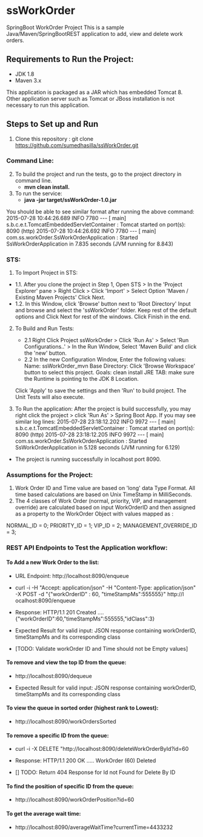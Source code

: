 # ssWorkOrder
SpringBoot WorkOrder Project
This is a sample Java/Maven/SpringBootREST application to add, view and delete work orders.

## Requirements to Run the Project:
* JDK 1.8 
* Maven 3.x

This application is packaged as a JAR which has embedded Tomcat 8. Other application server such as Tomcat or JBoss installation is not necessary to run this application. 

## Steps to Set up and Run
1. Clone this repository : git clone https://github.com/sumedhasilla/ssWorkOrder.git

### Command Line:
2. To build the project and run the tests, go to the project directory in command line. 
      * **mvn clean install.** 
3. To run the service: 
      * **java -jar target/ssWorkOrder-1.0.jar**

You should be able to see similar format after running the above command:
2015-07-28 10:44:26.689  INFO 7780 --- [           main] s.b.c.e.t.TomcatEmbeddedServletContainer : Tomcat started on port(s): 8090 (http)
2015-07-28 10:44:26.692  INFO 7780 --- [           main] com.ss.workOrder.SsWorkOrderApplication  : Started SsWorkOrderApplication in 7.835 seconds (JVM running for 8.843)

### STS:

1. To Import Project in STS:
 * 1.1. After you clone the project in Step 1,  Open STS > In the 'Project Explorer' pane > Right Click > Click 'Import' > Select Option 'Maven / Existing Maven Projects' Click Next.
 * 1.2. In this Window, click 'Browse' button next to 'Root Directory' Input and browse and select the 'ssWorkOrder' folder. Keep rest of the default options and Click Next for rest of the windows. Click Finish in the end.
2. To Build and Run Tests: 
	* 2.1 Right Click Project ssWorkOrder > Click 'Run As' >  Select 'Run Configurations..' > In the Run Window, Select 'Maven Build' and click the 'new' button.
	* 2.2 In the new Configuration Window, Enter the following values:
	 Name: ssWorkOrder_mvn
	 Base Directory: Click 'Browse Workspace' button to select this project. 
	 Goals: clean install
	 JRE TAB: make sure the Runtime is pointing to the JDK 8 Location.
	 
	 Click 'Apply' to save the settings and then 'Run' to build project. The Unit Tests will also execute. 
	
3. To Run the application: After the project is build successfully, you may right click the project > click  'Run As' > Spring Boot App. 
	If you may see similar log lines:
	2015-07-28 23:18:12.202  INFO 9972 --- [           main] s.b.c.e.t.TomcatEmbeddedServletContainer : Tomcat started on port(s): 8090 (http)
2015-07-28 23:18:12.205  INFO 9972 --- [           main] com.ss.workOrder.SsWorkOrderApplication  : Started SsWorkOrderApplication in 5.128 seconds (JVM running for 6.129)

* The project is running successfully in localhost port 8090.

### Assumptions for the Project:
1. Work Order ID and Time value are based on 'long' data Type Format. All time based calculations are based on Unix TimeStamp in MilliSeconds.
2. The 4 classes of Work Order (normal, priority, VIP, and management override) are calculated based on input WorkOrderID and then assigned as a property to the WorkOrder Object with values mapped as :

 NORMAL_ID = 0;
  PRIORITY_ID = 1;
  VIP_ID = 2;
  MANAGEMENT_OVERRIDE_ID = 3; 

### REST API Endpoints to Test the Application workflow:

#### To Add a new Work Order to the list:
* URL Endpoint:  http://localhost:8090/enqueue

* curl -i -H "Accept: application/json" -H "Content-Type: application/json" -X POST -d "{\"workOrderID\" : 60, \"timeStampMs\":555555}" http://l
ocalhost:8090/enqueue

* Response:
HTTP/1.1 201 Created
....
{"workOrderID":60,"timeStampMs":555555,"idClass":3}

* Expected Result for valid input: JSON response containing workOrderID, timeStampMs and its corresponding class
* [TODO: Validate workOrder ID and Time should not be Empty values]

#### To remove and view the top ID from the queue:
* http://localhost:8090/dequeue

* Expected Result for valid input: JSON response containing workOrderID, timeStampMs and its corresponding class

#### To view the queue in sorted order (highest rank to Lowest):
* http://localhost:8090/workOrdersSorted

#### To remove a specific ID from the queue:
* curl -i -X DELETE "http://localhost:8090/deleteWorkOrderById?id=60

* Response:
HTTP/1.1 200 OK
.....
WorkOrder (60) Deleted

* [] TODO: Return 404 Response for Id not Found for Delete By ID

#### To find the position of specific ID from the queue:
* http://localhost:8090/workOrderPosition?id=60

#### To get the average wait time:
* http://localhost:8090/averageWaitTime?currentTime=4433232
